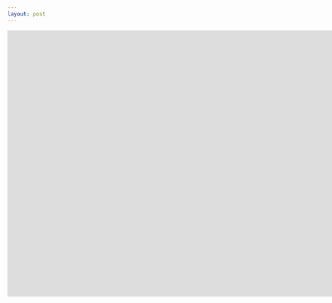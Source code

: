 ```yaml
---
layout: post
---
```

<iframe width="1600" height="600" src="https://kupolua.github.io/brisk-table/examples/custom-fields-length.html" frameborder="0" allowfullscreen></iframe>